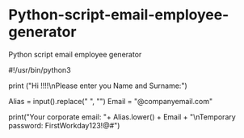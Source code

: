 # Python-script-email-employee-generator
Python script email employee generator

#!/usr/bin/python3

print ("Hi !!!!\nPlease enter you Name and Surname:")

Alias = input().replace(" ", "")
Email = "@companyemail.com"

print("Your corporate email: "+ Alias.lower() + Email + "\nTemporary password: FirstWorkday123!@#")
